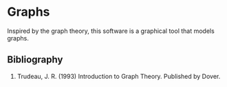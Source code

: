 # Graphs

Inspired by the graph theory, this software is a graphical tool that models
graphs.

## Bibliography

1. Trudeau, J. R. (1993) Introduction to Graph Theory. Published by Dover.
